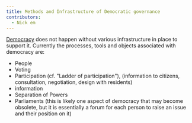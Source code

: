 ```yaml
---
title: Methods and Infrastructure of Democratic governance
contributors:
  - Nick em
---
```


[Democracy](What_is_Democracy.md) does not happen without
various infrastructure in place to support it. Currently the processes,
tools and objects associated with democracy are:

- People
- Voting
- Participation (cf. "Ladder of participation"), (information to
  citizens, consultation, negotiation, design with residents)
- information
- Separation of Powers
- Parliaments (this is likely one aspect of democracy that may become
  obsolete, but it is essentially a forum for each person to raise an
  issue and their position on it)
